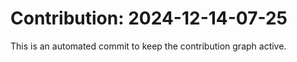 # Contribution: 2024-12-14-07-25
This is an automated commit to keep the contribution graph active.
